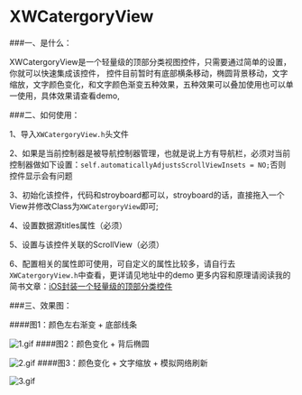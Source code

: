 # XWCatergoryView

###一、是什么：

XWCatergoryView是一个轻量级的顶部分类视图控件，只需要通过简单的设置，你就可以快速集成该控件， 控件目前暂时有底部横条移动，椭圆背景移动，文字缩放，文字颜色变化，和文字颜色渐变五种效果，五种效果可以叠加使用也可以单一使用，具体效果请查看demo,

###二、如何使用：

 1、导入`XWCatergoryView.h`头文件

 2、如果是当前控制器是被导航控制器管理，也就是说上方有导航栏，必须对当前控制器做如下设置：`self.automaticallyAdjustsScrollViewInsets = NO;`否则控件显示会有问题
 
 3、初始化该控件，代码和stroyboard都可以，stroyboard的话，直接拖入一个View并修改Class为`XWCatergoryView`即可;
 
 4、设置数据源titles属性（必须）
 
 5、设置与该控件关联的ScrollView（必须）
 
 6、配置相关的属性即可使用，可自定义的属性比较多，请自行去`XWCatergoryView.h`中查看，更详请见地址中的demo
 更多内容和原理请阅读我的简书文章：[iOS封装一个轻量级的顶部分类控件](http://www.jianshu.com/p/274d19f97564)
 
###三、效果图：

####图1：颜色左右渐变 + 底部线条

![1.gif](http://upload-images.jianshu.io/upload_images/1154055-1e1232e275fa8de3.gif?imageMogr2/auto-orient/strip)
####图2：颜色变化 + 背后椭圆

![2.gif](http://upload-images.jianshu.io/upload_images/1154055-5a82fc67ca12b783.gif?imageMogr2/auto-orient/strip)
####图3：颜色变化 + 文字缩放 + 模拟网络刷新

![3.gif](http://upload-images.jianshu.io/upload_images/1154055-c5edba67d46a9998.gif?imageMogr2/auto-orient/strip)
